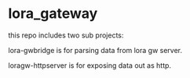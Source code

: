 # lora_gateway
this repo includes two sub projects:

lora-gwbridge is for parsing data from lora gw server. 

loragw-httpserver is for exposing data out as http.
